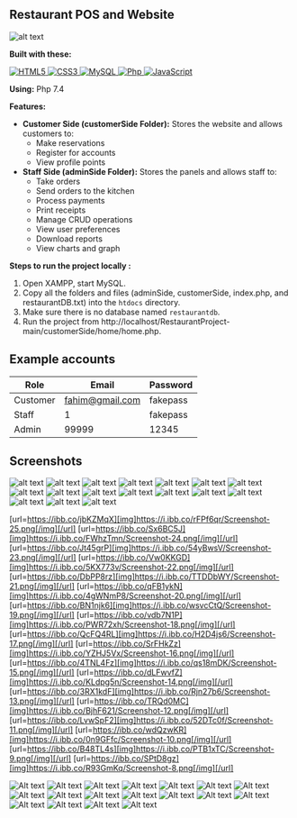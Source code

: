 ## Restaurant POS and Website

![alt text](https://github.com/insertfahim/RestaurantProject/blob/main/RestaurantProjectImages/Screenshot_8.png?raw=true)

**Built with these:** 
<p align="left">
   <a href="#">
      <img alt="HTML5" src="https://img.shields.io/badge/html5%20-%23E34F26.svg?&style=for-the-badge&logo=html5&logoColor=white"/>
      <img alt="CSS3" src="https://img.shields.io/badge/css3%20-%231572B6.svg?&style=for-the-badge&logo=css3&logoColor=white"/>
      <img alt="MySQL" src="https://img.shields.io/badge/mysql-%2300f.svg?&style=for-the-badge&logo=mysql&logoColor=white"/>
      <img alt="Php" src="https://img.shields.io/badge/php-474a8a?style=for-the-badge&logo=php&logoColor=white" />
      <img alt="JavaScript" src="https://img.shields.io/badge/javascript%20-%23F7DF1E.svg?&style=for-the-badge&logo=javascript&logoColor=black"/>
   </a>
</p>

**Using:** Php 7.4

**Features:**
* **Customer Side (customerSide Folder):** Stores the website and allows customers to:
    * Make reservations
    * Register for accounts
    * View profile points
* **Staff Side (adminSide Folder):** Stores the panels and allows staff to:
    * Take orders
    * Send orders to the kitchen
    * Process payments
    * Print receipts
    * Manage CRUD operations
    * View user preferences
    * Download reports
    * View charts and graph



**Steps to run the project locally :**

1. Open XAMPP, start MySQL.
2. Copy all the folders and files (adminSide, customerSide, index.php, and restaurantDB.txt) into the `htdocs` directory.
3. Make sure there is no database named `restaurantdb`.
4. Run the project from http://localhost/RestaurantProject-main/customerSide/home/home.php.

## Example accounts

| Role | Email | Password |
|---|---|---|
| Customer | fahim@gmail.com | fakepass |
| Staff | 1 | fakepass |
| Admin | 99999 | 12345 |

## Screenshots
![alt text](https://github.com/Brynlai/RestaurantProject/blob/main/RestaurantProjectImages/homehomepage.png?raw=true)
![alt text](https://github.com/Brynlai/RestaurantProject/blob/main/RestaurantProjectImages/register.png?raw=true)
![alt text](https://github.com/Brynlai/RestaurantProject/blob/main/RestaurantProjectImages/Login.png?raw=true)
![alt text](https://github.com/Brynlai/RestaurantProject/blob/main/RestaurantProjectImages/homepageloggedin.png?raw=true)
![alt text](https://github.com/Brynlai/RestaurantProject/blob/main/RestaurantProjectImages/reservation.png?raw=true)
![alt text](https://github.com/Brynlai/RestaurantProject/blob/main/RestaurantProjectImages/stafflogin.png?raw=true)
![alt text](https://github.com/Brynlai/RestaurantProject/blob/main/RestaurantProjectImages/postable.png?raw=true)
![alt text](https://github.com/Brynlai/RestaurantProject/blob/main/RestaurantProjectImages/orderitembeforepay.png?raw=true)
![alt text](https://github.com/Brynlai/RestaurantProject/blob/main/RestaurantProjectImages/addmemberidandreservationid.png?raw=true)
![alt text](https://github.com/Brynlai/RestaurantProject/blob/main/RestaurantProjectImages/cashpaid.png?raw=true)
![alt text](https://github.com/Brynlai/RestaurantProject/blob/main/RestaurantProjectImages/cardpayment.png?raw=true)
![alt text](https://github.com/Brynlai/RestaurantProject/blob/main/RestaurantProjectImages/billdpanel.png?raw=true)
![alt text](https://github.com/Brynlai/RestaurantProject/blob/main/RestaurantProjectImages/tablepanel.png?raw=true)
![alt text](https://github.com/Brynlai/RestaurantProject/blob/main/RestaurantProjectImages/kitchenpanel.png?raw=true)
![alt text](https://github.com/Brynlai/RestaurantProject/blob/main/RestaurantProjectImages/salespanel.png?raw=true)
![alt text](https://github.com/Brynlai/RestaurantProject/blob/main/RestaurantProjectImages/statisticspanel.png?raw=true)
![alt text](https://github.com/Brynlai/RestaurantProject/blob/main/RestaurantProjectImages/profilespanel.png?raw=true)

[url=https://ibb.co/jbKZMqX][img]https://i.ibb.co/rFPf6qr/Screenshot-25.png[/img][/url]
[url=https://ibb.co/Sx6BC5J][img]https://i.ibb.co/FWhzTmn/Screenshot-24.png[/img][/url]
[url=https://ibb.co/Jt45grP][img]https://i.ibb.co/54yBwsV/Screenshot-23.png[/img][/url]
[url=https://ibb.co/Vw0KKGD][img]https://i.ibb.co/5KX773v/Screenshot-22.png[/img][/url]
[url=https://ibb.co/DbPP8rz][img]https://i.ibb.co/TTDDbWY/Screenshot-21.png[/img][/url]
[url=https://ibb.co/qFB1ykN][img]https://i.ibb.co/4gWNmP8/Screenshot-20.png[/img][/url]
[url=https://ibb.co/BN1njk6][img]https://i.ibb.co/wsvcCtQ/Screenshot-19.png[/img][/url]
[url=https://ibb.co/vdb7N1P][img]https://i.ibb.co/PWR72xh/Screenshot-18.png[/img][/url]
[url=https://ibb.co/QcFQ4RL][img]https://i.ibb.co/H2D4js6/Screenshot-17.png[/img][/url]
[url=https://ibb.co/SrFHkZz][img]https://i.ibb.co/YZHJ5Vx/Screenshot-16.png[/img][/url]
[url=https://ibb.co/4TNL4Fz][img]https://i.ibb.co/qs18mDK/Screenshot-15.png[/img][/url]
[url=https://ibb.co/dLFwvfZ][img]https://i.ibb.co/KLdpg5n/Screenshot-14.png[/img][/url]
[url=https://ibb.co/3RX1kdF][img]https://i.ibb.co/Rjn27b6/Screenshot-13.png[/img][/url]
[url=https://ibb.co/TRQd0MC][img]https://i.ibb.co/BjhF621/Screenshot-12.png[/img][/url]
[url=https://ibb.co/LvwSpF2][img]https://i.ibb.co/52DTc0f/Screenshot-11.png[/img][/url]
[url=https://ibb.co/wdQzwKR][img]https://i.ibb.co/0n9GFfc/Screenshot-10.png[/img][/url]
[url=https://ibb.co/B48TL4s][img]https://i.ibb.co/PTB1xTC/Screenshot-9.png[/img][/url]
[url=https://ibb.co/SPtD8gz][img]https://i.ibb.co/R93GmKq/Screenshot-8.png[/img][/url]

![Alt text](Screenshot_25.png) ![Alt text](Screenshot_8.png) ![Alt text](Screenshot_9.png) ![Alt text](Screenshot_10.png) ![Alt text](Screenshot_11.png) ![Alt text](Screenshot_12.png) ![Alt text](Screenshot_13.png) ![Alt text](Screenshot_14.png) ![Alt text](Screenshot_15.png) ![Alt text](Screenshot_16.png) ![Alt text](Screenshot_17.png) ![Alt text](Screenshot_18.png) ![Alt text](Screenshot_19.png) ![Alt text](Screenshot_20.png) ![Alt text](Screenshot_21.png) ![Alt text](Screenshot_22.png) ![Alt text](Screenshot_23.png) ![Alt text](Screenshot_24.png)